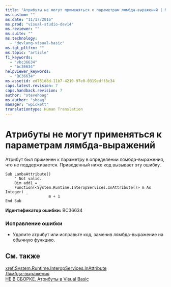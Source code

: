 ```yaml
---
title: "Атрибуты не могут применяться к параметрам лямбда-выражений | Microsoft Docs"
ms.custom: ""
ms.date: "11/17/2016"
ms.prod: "visual-studio-dev14"
ms.reviewer: ""
ms.suite: ""
ms.technology: 
  - "devlang-visual-basic"
ms.tgt_pltfrm: ""
ms.topic: "article"
f1_keywords: 
  - "vbc36634"
  - "bc36634"
helpviewer_keywords: 
  - "BC36634"
ms.assetid: ed751d8d-11b7-4210-97e0-0319edff8c34
caps.latest.revision: 7
caps.handback.revision: 7
author: "stevehoag"
ms.author: "shoag"
manager: "wpickett"
translationtype: Human Translation
---
```

# Атрибуты не могут применяться к параметрам лямбда-выражений
Атрибут был применен к параметру в определении лямбда\-выражения, что не поддерживается. Приведенный ниже код вызывает эту ошибку.  
  
```vb#  
Sub LambaAttribute()  
    ' Not valid.  
    Dim add1 = _  
    Function(<System.Runtime.InteropServices.InAttribute()> m As Integer) _  
                   m + 1  
End Sub  
```  
  
 **Идентификатор ошибки:** BC36634  
  
### Исправление ошибки  
  
-   Удалите атрибут или исправьте код, заменив лямбда\-выражение на обычную функцию.  
  
## См. также  
 <xref:System.Runtime.InteropServices.InAttribute>   
 [Лямбда\-выражения](../../visual-basic/programming-guide/language-features/procedures/lambda-expressions.md)   
 [НЕ В СБОРКЕ. Атрибуты в Visual Basic](http://msdn.microsoft.com/ru-ru/620bfc0e-4582-4c8b-8432-ebc5c3dccc22)